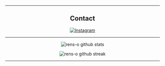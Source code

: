 <div align="center">

-------------------

## Contact
<a href="https://www.instagram.com/rensoomen/">![Instagram](https://img.shields.io/badge/rensoomen-%23E4405F.svg?style=for-the-badge&logo=Instagram&logoColor=white)</a> 

-------------------
  
![rens-o github stats](https://github-readme-stats.vercel.app/api?username=rens-o&show_icons=true&theme=radical&count_private=true&include_all_commits=true)

![rens-o github streak](https://github-readme-streak-stats.herokuapp.com/?user=rens-o&theme=radical&include_all_commits=true&count_private=true)

 <div>

-----
